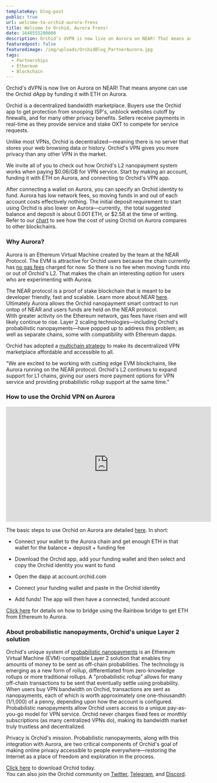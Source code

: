```yaml
---
templateKey: blog-post
public: true
url: welcome-to-orchid-aurora-frens
title: Welcome to Orchid, Aurora Frens!
date: 1648555200000
description: Orchid’s dVPN is now live on Aurora on NEAR! That means anyone can use the Orchid dApp by funding it with ETH on Aurora.
featuredpost: false
featuredimage: /img/uploads/OrchidBlog_PartnerAurora.jpg
tags:
  - Partnerships
  - Ethereum
  - Blockchain
---
```

Orchid's dVPN is now live on Aurora on NEAR! That means anyone can use the Orchid dApp by funding it with ETH on Aurora.

Orchid is a decentralized bandwidth marketplace. Buyers use the Orchid app to get protection from snooping ISP's, unblock websites cutoff by firewalls, and for many other privacy benefits. Sellers receive payments in real-time as they provide service and stake OXT to compete for service requests.

Unlike most VPNs, Orchid is decentralized—meaning there is no server that stores your web browsing data or history. Orchid's VPN gives you more privacy than any other VPN in the market.

We invite all of you to check out how Orchid's L2 nanopayment system works when paying $0.06/GB for VPN service. Start by making an account, funding it with ETH on Aurora, and connecting to Orchid's VPN app.

After connecting a wallet on Aurora, you can specify an Orchid identity to fund. Aurora has low network fees, so moving funds in and out of each account costs effectively nothing. The initial deposit requirement to start using Orchid is also lower on Aurora—currently,  the total suggested balance and deposit is about 0.001 ETH, or $2.58 at the time of writing. Refer to our [chart](https://www.orchid.com/join) to see how the cost of using Orchid on Aurora compares to other blockchains.

### Why Aurora?

Aurora is an Ethereum Virtual Machine created by the team at the NEAR Protocol. The EVM is attractive for Orchid users because the chain currently has [no gas fees](https://doc.aurora.dev/compat/gas) charged for now. So there is no fee when moving funds into or out of Orchid's L2. That makes the chain an interesting option for users who are experimenting with Aurora.

The NEAR protocol is a proof of stake blockchain that is meant to be developer friendly, fast and scalable. Learn more about NEAR [here](https://near.org/technology/). Ultimately Aurora allows the Orchid nanopayment smart contract to run ontop of NEAR and users funds are held on the NEAR protocol.\
With greater activity on the Ethereum network, gas fees have risen and will likely continue to rise. Layer 2 scaling technologies—including Orchid's probabilistic nanopayments—have popped up to address this problem; as well as separate chains, some with compatibility with Ethereum dapps.

Orchid has adopted a [multichain strategy](https://blog.orchid.com/orchid-nanopayments-now-streaming-on-8-blockchains/) to make its decentralized VPN marketplace affordable and accessible to all.

"We are excited to be working with cutting edge EVM blockchains, like Aurora running on the NEAR protocol. Orchid's L2 continues to expand support for L1 chains, giving our users more payment options for VPN service and providing probabilistic rollup support at the same time."

### How to use the Orchid VPN on Aurora

<iframe width="560" height="315" style="margin:auto;" src="https://www.youtube.com/embed/JZva_fGimqA" title="YouTube video player" frameborder="0" allow="accelerometer; autoplay; clipboard-write; encrypted-media; gyroscope; picture-in-picture" allowfullscreen></iframe>

The basic steps to use Orchid on Aurora are detailed [here](https://orchid.com/join). In short:

-   Connect your wallet to the Aurora chain and get enough ETH in that wallet for the balance + deposit + funding fee

-   Download the Orchid app, add your funding wallet and then select and copy the Orchid identity you want to fund

-   Open the dapp at account.orchid.com

-   Connect your funding wallet and paste in the Orchid identity

-   Add funds! The app will then have a connected, funded account

[Click here](https://doc.aurora.dev/bridge/rainbow-bridge) for details on how to bridge using the Rainbow bridge to get ETH from Ethereum to Aurora.

### About probabilistic nanopayments, Orchid's unique Layer 2 solution

Orchid's unique system of [probabilistic nanopayments](https://medium.com/orchid-labs/probabilistic-nanopayments-4aa423c3f22f) is an Ethereum Virtual Machine (EVM)-compatible Layer 2 solution that enables tiny amounts of money to be sent as off-chain probabilities. The technology is emerging as a new form of rollup, differentiated from zero-knowledge rollups or more traditional rollups. A "probabilistic rollup" allows for many off-chain transactions to be sent that eventually settle using probability. When users buy VPN bandwidth on Orchid, transactions are sent as nanopayments, each of which is worth approximately one one-thousandth (1/1,000) of a penny, depending upon how the account is configured. Probabilistic nanopayments allow Orchid users access to a unique pay-as-you-go model for VPN service. Orchid never charges fixed fees or monthly subscriptions (as many centralized VPNs do), making its bandwidth market truly trustless and decentralized.

Privacy is Orchid's mission. Probabilistic nanopayments, along with this integration with Aurora, are two critical components of Orchid's goal of making online privacy accessible to people everywhere—restoring the Internet as a place of freedom and exploration in the process.

[Click here](http://orchid.com/join) to download Orchid today.\
You can also join the Orchid community on [Twitter](https://twitter.com/OrchidProtocol?ref_src=twsrc%5Egoogle%7Ctwcamp%5Eserp%7Ctwgr%5Eauthor), [Telegram](https://www.t.me/OrchidOfficial), and [Discord](https://discord.com/invite/GDbxmjxX9F).